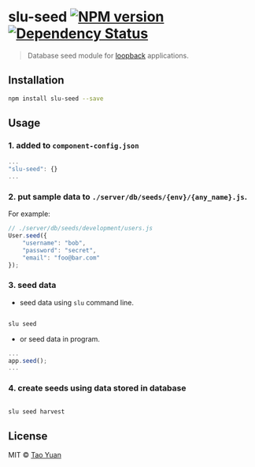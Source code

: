 # slu-seed [![NPM version][npm-image]][npm-url] [![Dependency Status][daviddm-image]][daviddm-url]

> Database seed module for [loopback](https://github.com/strongloop/loopback) applications.

## Installation

```sh
npm install slu-seed --save
```
 
## Usage

### 1. added to `component-config.json`

```js
...
"slu-seed": {}
...

```
 
### 2. put sample data to `./server/db/seeds/{env}/{any_name}.js`.

For example:

```js
// ./server/db/seeds/development/users.js
User.seed({
    "username": "bob",
    "password": "secret",
    "email": "foo@bar.com"
});
```

### 3. seed data

* seed data using `slu` command line.

```sh

slu seed

```

* or seed data in program.

```js
...
app.seed();
...
```

### 4. create seeds using data stored in database

```sh

slu seed harvest

```

## License

MIT © [Tao Yuan]()

[npm-image]: https://badge.fury.io/js/slu-seed.svg
[npm-url]: https://npmjs.org/package/slu-seed
[travis-image]: https://travis-ci.org/taoyuan/slu-seed.svg?branch=master
[travis-url]: https://travis-ci.org/taoyuan/slu-seed
[daviddm-image]: https://david-dm.org/taoyuan/slu-seed.svg?theme=shields.io
[daviddm-url]: https://david-dm.org/taoyuan/slu-seed
[coveralls-image]: https://coveralls.io/repos/taoyuan/slu-seed/badge.svg
[coveralls-url]: https://coveralls.io/r/taoyuan/slu-seed
